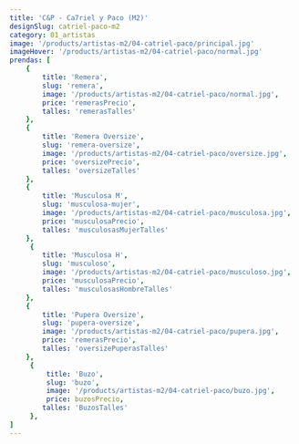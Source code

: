 ```yaml
---
title: 'C&P - Ca7riel y Paco (M2)'
designSlug: catriel-paco-m2
category: 01_artistas
image: '/products/artistas-m2/04-catriel-paco/principal.jpg'
imageHover: '/products/artistas-m2/04-catriel-paco/normal.jpg'
prendas: [
    {   
        title: 'Remera',
        slug: 'remera',          
        image: '/products/artistas-m2/04-catriel-paco/normal.jpg',
        price: 'remerasPrecio',
        talles: 'remerasTalles'
    },
    {
        title: 'Remera Oversize',
        slug: 'remera-oversize',
        image: '/products/artistas-m2/04-catriel-paco/oversize.jpg',
        price: 'oversizePrecio',
        talles: 'oversizeTalles'
    },
    {
        title: 'Musculosa M',
        slug: 'musculosa-mujer',
        image: '/products/artistas-m2/04-catriel-paco/musculosa.jpg',
        price: 'musculosaPrecio',
        talles: 'musculosasMujerTalles'
    },
     {
        title: 'Musculosa H',
        slug: 'musculoso',
        image: '/products/artistas-m2/04-catriel-paco/musculoso.jpg',
        price: 'musculosaPrecio',
        talles: 'musculosasHombreTalles'
    },
    {
        title: 'Pupera Oversize',
        slug: 'pupera-oversize',
        image: '/products/artistas-m2/04-catriel-paco/pupera.jpg',
        price: 'remerasPrecio',
        talles: 'oversizePuperasTalles'
    },
     {
         title: 'Buzo',
         slug: 'buzo',
         image: '/products/artistas-m2/04-catriel-paco/buzo.jpg',
         price: buzosPrecio,
        talles: 'BuzosTalles'
     },
]
---
```

